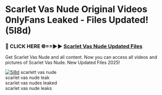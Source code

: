 # Scarlet Vas Nude Original Videos 0nlyFans Leaked - Files Updated! (5l8d)

<h3>🔴 CLICK HERE 🌐==►► <a href="https://tinyurl.com/yc6ubb5a" rel="nofollow">Scarlet Vas Nude Updated Files</a></h3>

Get Scarlet Vas Nude and all content. Now you can access all videos and pictures of Scarlet Vas Nude. New Updated Files 2025!

[![5l8d](https://i.imgur.com/7eu0CRL.gif)](https://tinyurl.com/yc6ubb5a)
scarlett vas nude<br>
scarlet vas nude leak<br>
scarlet vas nudes leaked<br>
scarlet vas nude leaks